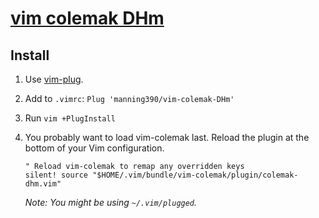 [vim colemak DHm](vim-colemak-DHm)
===========

Install
-------

1. Use [vim-plug](https://github.com/manning390/vim-plug).
2. Add to `.vimrc`: `Plug 'manning390/vim-colemak-DHm'`
3. Run `vim +PlugInstall`
4. You probably want to load vim-colemak last. Reload the plugin at the bottom of your Vim configuration.

    ```
    " Reload vim-colemak to remap any overridden keys
    silent! source "$HOME/.vim/bundle/vim-colemak/plugin/colemak-dhm.vim"
    ```

    *Note: You might be using `~/.vim/plugged`.*


